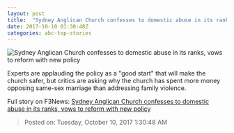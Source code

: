 ```yaml
---
layout: post
title:  "Sydney Anglican Church confesses to domestic abuse in its ranks, vows to reform with new policy"
date: 2017-10-10 01:30:48Z
categories: abc-top-stories
---
```


![Sydney Anglican Church confesses to domestic abuse in its ranks, vows to reform with new policy](http://www.abc.net.au/news/image/9033568-1x1-700x700.jpg)

Experts are applauding the policy as a "good start" that will make the church safer, but critics are asking why the church has spent more money opposing same-sex marriage than addressing family violence.


Full story on F3News: [Sydney Anglican Church confesses to domestic abuse in its ranks, vows to reform with new policy](http://www.f3nws.com/n/uYcuZB)

> Posted on: Tuesday, October 10, 2017 1:30:48 AM
